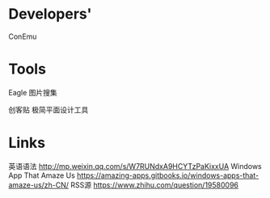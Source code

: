 # Developers'

ConEmu

# Tools

Eagle 图片搜集

创客贴 极简平面设计工具

# Links

英语语法 http://mp.weixin.qq.com/s/W7RUNdxA9HCYTzPaKixxUA
Windows App That Amaze Us https://amazing-apps.gitbooks.io/windows-apps-that-amaze-us/zh-CN/
RSS源 https://www.zhihu.com/question/19580096
